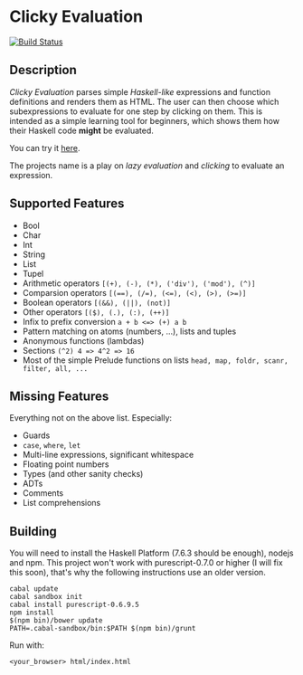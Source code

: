 # Clicky Evaluation

[![Build Status](https://travis-ci.org/stefankoegel/clickyEvaluation.svg?branch=master)](https://travis-ci.org/stefankoegel/clickyEvaluation)

## Description

*Clicky Evaluation* parses simple *Haskell-like* expressions and function
definitions and renders them as HTML.
The user can then choose which subexpressions to evaluate for one step by
clicking on them.
This is intended as a simple learning tool for beginners,
which shows them how their Haskell code **might** be evaluated.

You can try it [here](http://stefankoegel.github.io/clickyEvaluation/).

The projects name is a play on *lazy evaluation* and *clicking* to evaluate an expression.

## Supported Features

* Bool
* Char
* Int
* String
* List
* Tupel
* Arithmetic operators `[(+), (-), (*), ('div'), ('mod'), (^)]`
* Comparsion operators `[(==), (/=), (<=), (<), (>), (>=)]`
* Boolean operators `[(&&), (||), (not)]`
* Other operators `[($), (.), (:), (++)]`
* Infix to prefix conversion `a + b <=> (+) a b`
* Pattern matching on atoms (numbers, ...), lists and tuples
* Anonymous functions (lambdas)
* Sections `(^2) 4 => 4^2 => 16`
* Most of the simple Prelude functions on lists `head, map, foldr, scanr, filter, all, ...`

## Missing Features

Everything not on the above list. Especially:
* Guards
* `case`, `where`, `let`
* Multi-line expressions, significant whitespace
* Floating point numbers
* Types (and other sanity checks)
* ADTs
* Comments
* List comprehensions

## Building

You will need to install the Haskell Platform (7.6.3 should be enough), nodejs and npm.
This project won't work with purescript-0.7.0 or higher (I will fix this soon),
that's why the following instructions use an older version.

```
cabal update
cabal sandbox init
cabal install purescript-0.6.9.5
npm install
$(npm bin)/bower update
PATH=.cabal-sandbox/bin:$PATH $(npm bin)/grunt
```

Run with:

```
<your_browser> html/index.html
```
